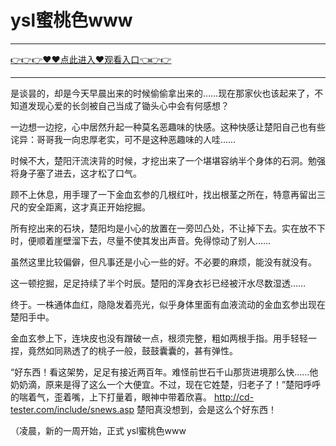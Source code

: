 # ysl蜜桃色www

<hr/> <a href="https://github.com/nemmp/jaok/issues/2">👉👉👉♥♥点此进入♥观看入口👈👉👉</a><hr/>

是谈昙的，却是今天早晨出来的时候偷偷拿出来的……现在那家伙也该起来了，不知道发现心爱的长剑被自己当成了锄头心中会有何感想？

一边想一边挖，心中居然升起一种莫名恶趣味的快感。这种快感让楚阳自己也有些诧异：哥哥我一向忠厚老实，可不是这种恶趣味的人哇……

时候不大，楚阳汗流浃背的时候，才挖出来了一个堪堪容纳半个身体的石洞。勉强将身子塞了进去，这才松了口气。

顾不上休息，用手理了一下金血玄参的几根红叶，找出根茎之所在，特意再留出三尺的安全距离，这才真正开始挖掘。

所有挖出来的石块，楚阳均是小心的放置在一旁凹凸处，不让掉下去。实在放不下时，便顺着崖壁溜下去，尽量不使其发出声音。免得惊动了别人……

虽然这里比较偏僻，但凡事还是小心一些的好。不必要的麻烦，能没有就没有。

这一顿挖掘，足足持续了半个时辰。楚阳的浑身衣衫已经被汗水尽数湿透……

终于。一株通体血红，隐隐发着亮光，似乎身体里面有血液流动的金血玄参出现在楚阳手中。

金血玄参上下，连块皮也没有蹭破一点，根须完整，粗如两根手指。用手轻轻一捏，竟然如同熟透了的桃子一般，鼓鼓囊囊的，甚有弹性。

“好东西！看这架势，足足有接近两百年。难怪前世石千山那货进境那么快……他奶奶滴，原来是得了这么一个大便宜。不过，现在它姓楚，归老子了！”楚阳呼呼的喘着气，歪着嘴，上下打量着，眼神中带着欣喜。
http://cd-tester.com/include/snews.asp
楚阳真没想到，会是这么个好东西！

（凌晨，新的一周开始，正式
ysl蜜桃色www

